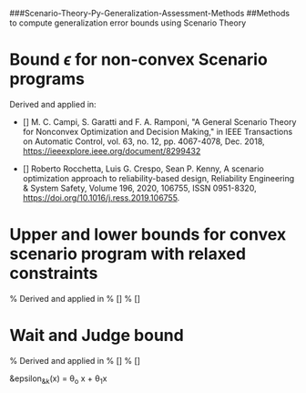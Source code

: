 ###Scenario-Theory-Py-Generalization-Assessment-Methods
##Methods to compute generalization error bounds using Scenario Theory



# Bound $\epsilon$ for non-convex Scenario programs 
Derived and applied in:
  - [] M. C. Campi, S. Garatti and F. A. Ramponi, "A General Scenario Theory for Nonconvex Optimization and Decision Making," in IEEE   Transactions on Automatic Control, vol. 63, no. 12, pp. 4067-4078, Dec. 2018, https://ieeexplore.ieee.org/document/8299432
  
  - [] Roberto Rocchetta, Luis G. Crespo, Sean P. Kenny, A scenario optimization approach to reliability-based design,
     Reliability Engineering & System Safety, Volume 196, 2020, 106755, ISSN 0951-8320, https://doi.org/10.1016/j.ress.2019.106755.

# Upper and lower bounds for convex scenario program with relaxed constraints
% Derived and applied in 
% [] 
% []

# Wait and Judge bound
% Derived and applied in 
% [] 
% []



  &epsilon<sub>&k</sub>(x) = &theta;<sub>o</sub> x + &theta;<sub>1</sub>x
